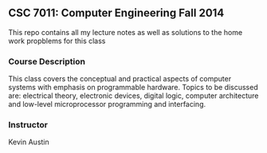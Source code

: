 ## CSC 7011: Computer Engineering Fall 2014
This repo contains all my lecture notes as well as solutions to the home work propblems for this class


### Course Description
This class covers the conceptual and practical aspects of computer systems with emphasis on programmable hardware. 
Topics to be discussed are: electrical theory, electronic devices, digital logic, computer architecture 
and low-level microprocessor programming and interfacing.


### Instructor
Kevin Austin
